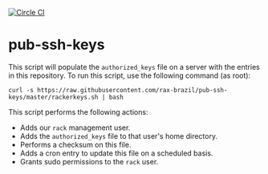 [![Circle CI](https://circleci.com/gh/rax-brazil/pub-ssh-keys.svg?style=svg)](https://circleci.com/gh/rax-brazil/pub-ssh-keys)

pub-ssh-keys
============
This script will populate the `authorized_keys` file on a server with the entries in this repository. To run this script, use the following command (as root):

```
curl -s https://raw.githubusercontent.com/rax-brazil/pub-ssh-keys/master/rackerkeys.sh | bash
```

This script performs the following actions:

 * Adds our `rack` management user.
 * Adds the `authorized_keys` file to that user's home directory.
 * Performs a checksum on this file.
 * Adds a cron entry to update this file on a scheduled basis.
 * Grants sudo permissions to the `rack` user.
